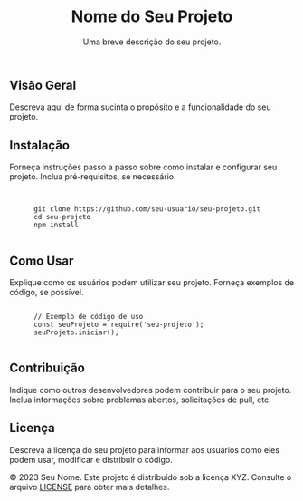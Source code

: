 <!DOCTYPE html>
<html lang="pt-br">
<head>
  <meta charset="UTF-8">
  <meta name="viewport" content="width=device-width, initial-scale=1.0">
  <title>Projeto Final</title>
</head>
<body>

  <header>
    <h1>Nome do Seu Projeto</h1>
    <p>Uma breve descrição do seu projeto.</p>
  </header>

  <section>
    <h2>Visão Geral</h2>
    <p>
      Descreva aqui de forma sucinta o propósito e a funcionalidade do seu projeto.
    </p>
  </section>

  <section>
    <h2>Instalação</h2>
    <p>
      Forneça instruções passo a passo sobre como instalar e configurar seu projeto. Inclua pré-requisitos, se necessário.
    </p>
    <code>
      <!-- Exemplo de código de instalação -->
      git clone https://github.com/seu-usuario/seu-projeto.git
      cd seu-projeto
      npm install
    </code>
  </section>

  <section>
    <h2>Como Usar</h2>
    <p>
      Explique como os usuários podem utilizar seu projeto. Forneça exemplos de código, se possível.
    </p>
    <code>
      // Exemplo de código de uso
      const seuProjeto = require('seu-projeto');
      seuProjeto.iniciar();
    </code>
  </section>

  <section>
    <h2>Contribuição</h2>
    <p>
      Indique como outros desenvolvedores podem contribuir para o seu projeto. Inclua informações sobre problemas abertos, solicitações de pull, etc.
    </p>
  </section>

  <section>
    <h2>Licença</h2>
    <p>
      Descreva a licença do seu projeto para informar aos usuários como eles podem usar, modificar e distribuir o código.
    </p>
  </section>

  <footer>
    <p>
      &copy; 2023 Seu Nome. Este projeto é distribuído sob a licença XYZ. Consulte o arquivo <a href="LICENSE">LICENSE</a> para obter mais detalhes.
    </p>
  </footer>

</body>
</html>

